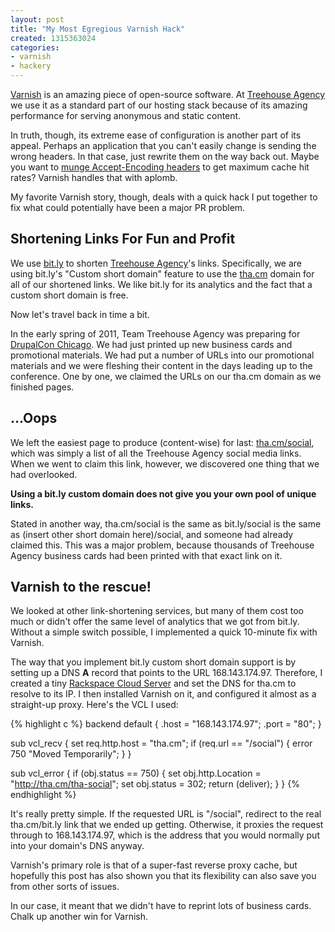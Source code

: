 ```yaml
---
layout: post
title: "My Most Egregious Varnish Hack"
created: 1315363024
categories:
- varnish
- hackery
---
```

[Varnish](http://varnish-cache.org/) is an amazing piece of open-source software. At [Treehouse Agency](http://treehouseagency.com) we use it as a standard part of our hosting stack because of its amazing performance for serving anonymous and static content.

In truth, though, its extreme ease of configuration is another part of its appeal. Perhaps an application that you can't easily change is sending the wrong headers. In that case, just rewrite them on the way back out. Maybe you want to [munge Accept-Encoding headers](https://www.varnish-cache.org/trac/wiki/FAQ/Compression#Ithoughtyousaidthiswascomplicated) to get maximum cache hit rates? Varnish handles that with aplomb.

My favorite Varnish story, though, deals with a quick hack I put together to fix what could potentially have been a major PR problem.

<!-- break -->
## Shortening Links For Fun and Profit

We use [bit.ly](http://bit.ly) to shorten [Treehouse Agency](http://treehouseagency.com)'s links. Specifically, we are using bit.ly's "Custom short domain" feature to use the <u>tha.cm</u> domain for all of our shortened links. We like bit.ly for its analytics and the fact that a custom short domain is free.

Now let's travel back in time a bit.

In the early spring of 2011, Team Treehouse Agency was preparing for [DrupalCon Chicago](http://chicago2011.drupal.org/). We had just printed up new business cards and promotional materials. We had put a number of URLs into our promotional materials and we were fleshing their content in the days leading up to the conference. One by one, we claimed the URLs on our tha.cm domain as we finished pages.

## ...Oops

We left the easiest page to produce (content-wise) for last: [tha.cm/social](http://tha.cm/social), which was simply a list of all the Treehouse Agency social media links. When we went to claim this link, however, we discovered one thing that we had overlooked.

<strong>Using a bit.ly custom domain does not give you your own pool of unique links.</strong>

Stated in another way, tha.cm/social is the same as bit.ly/social is the same as (insert other short domain here)/social, and someone had already claimed this. This was a major problem, because thousands of Treehouse Agency business cards had been printed with that exact link on it.

## Varnish to the rescue!

We looked at other link-shortening services, but many of them cost too much or didn't offer the same level of analytics that we got from bit.ly. Without a simple switch possible, I implemented a quick 10-minute fix with Varnish.

The way that you implement bit.ly custom short domain support is by setting up a DNS <strong>A</strong> record that points to the URL 168.143.174.97. Therefore, I created a tiny [Rackspace Cloud Server](http://www.rackspace.com/cloud/cloud_hosting_products/servers/) and set the DNS for tha.cm to resolve to its IP. I then installed Varnish on it, and configured it almost as a straight-up proxy. Here's the VCL I used:

{% highlight c %}
backend default {
  .host = "168.143.174.97";
  .port = "80";
}

sub vcl_recv {
  set req.http.host = "tha.cm";
  if (req.url == "/social") {
    error 750 "Moved Temporarily";
  }
}

sub vcl_error {
  if (obj.status == 750) {
    set obj.http.Location = "http://tha.cm/tha-social";
    set obj.status = 302;
    return (deliver);
  }
}
{% endhighlight %}

It's really pretty simple. If the requested URL is "/social", redirect to the real tha.cm/bit.ly link that we ended up getting. Otherwise, it proxies the request through to 168.143.174.97, which is the address that you would normally put into your domain's DNS anyway.

Varnish's primary role is that of a super-fast reverse proxy cache, but hopefully this post has also shown you that its flexibility can also save you from other sorts of issues.

In our case, it meant that we didn't have to reprint lots of business cards. Chalk up another win for Varnish.
